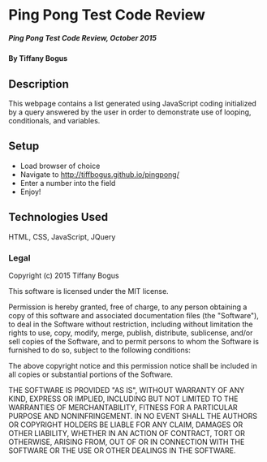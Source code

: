 # Ping Pong Test Code Review

##### Ping Pong Test Code Review, October 2015

#### By Tiffany Bogus

## Description

This webpage contains a list generated using JavaScript coding initialized by a query answered by the user in order to demonstrate use of looping, conditionals, and variables.

## Setup

* Load browser of choice
* Navigate to http://tiffbogus.github.io/pingpong/
* Enter a number into the field
* Enjoy!


## Technologies Used

HTML, CSS, JavaScript, JQuery

### Legal

Copyright (c) 2015 Tiffany Bogus

This software is licensed under the MIT license.

Permission is hereby granted, free of charge, to any person obtaining a copy
of this software and associated documentation files (the "Software"), to deal
in the Software without restriction, including without limitation the rights
to use, copy, modify, merge, publish, distribute, sublicense, and/or sell
copies of the Software, and to permit persons to whom the Software is
furnished to do so, subject to the following conditions:

The above copyright notice and this permission notice shall be included in
all copies or substantial portions of the Software.

THE SOFTWARE IS PROVIDED "AS IS", WITHOUT WARRANTY OF ANY KIND, EXPRESS OR
IMPLIED, INCLUDING BUT NOT LIMITED TO THE WARRANTIES OF MERCHANTABILITY,
FITNESS FOR A PARTICULAR PURPOSE AND NONINFRINGEMENT. IN NO EVENT SHALL THE
AUTHORS OR COPYRIGHT HOLDERS BE LIABLE FOR ANY CLAIM, DAMAGES OR OTHER
LIABILITY, WHETHER IN AN ACTION OF CONTRACT, TORT OR OTHERWISE, ARISING FROM,
OUT OF OR IN CONNECTION WITH THE SOFTWARE OR THE USE OR OTHER DEALINGS IN
THE SOFTWARE.
